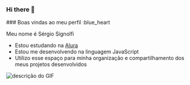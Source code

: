 ### Hi there 👋

<!--
**Sergio-vulgo-Da-Bronha/Sergio-vulgo-Da-Bronha** is a ✨ _special_ ✨ repository because its `README.md` (this file) appears on your GitHub profile.

Here are some ideas to get you started:

- 🔭 I’m currently working on ...
- 🌱 I’m currently learning ...
- 👯 I’m looking to collaborate on ...
- 🤔 I’m looking for help with ...
- 💬 Ask me about ...
- 📫 How to reach me: ...
- 😄 Pronouns: ...
- ⚡ Fun fact: ...
-->### Boas vindas ao meu perfil :blue_heart

Meu nome é Sérgio Signolfi

- Estou estudando na [Alura](https://www.alura.com.br)
- Estou me desenvolvendo na linguagem JavaScript
- Utilizo esse espaço para minha organização e compartilhamento dos meus projetos desenvolvidos



![descrição do GIF](https://www.google.com/url?sa=i&url=https%3A%2F%2Ftenor.com%2Fview%2Fgerson-vapo-football-vapo-vapo-coringa-gif-27081439&psig=AOvVaw2YVndmKtcVnyUl53lN2Hv3&ust=1684581101300000&source=images&cd=vfe&ved=0CBEQjRxqFwoTCICiu-efgf8CFQAAAAAdAAAAABAf)

